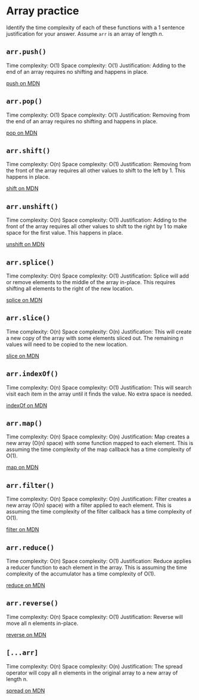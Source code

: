 # Array practice

Identify the time complexity of each of these functions with a 1 sentence
justification for your answer. Assume `arr` is an array of length _n_.

## `arr.push()`

Time complexity: O(1)
Space complexity: O(1)
Justification: Adding to the end of an array requires no shifting and happens in
place.

[push on MDN][push]

## `arr.pop()`

Time complexity: O(1)
Space complexity: O(1)
Justification: Removing from the end of an array requires no shifting and
happens in place.

[pop on MDN][pop]

## `arr.shift()`

Time complexity: O(n)
Space complexity: O(1)
Justification: Removing from the front of the array requires all other values to
shift to the left by 1. This happens in place.

[shift on MDN][shift]

## `arr.unshift()`

Time complexity: O(n)
Space complexity: O(1)
Justification: Adding to the front of the array requires all other values to
shift to the right by 1 to make space for the first value. This happens in
place.

[unshift on MDN][unshift]

## `arr.splice()`

Time complexity: O(n)
Space complexity: O(1)
Justification: Splice will add or remove elements to the middle of the array
in-place. This requires shifting all elements to the right of the new location.

[splice on MDN][splice]

## `arr.slice()`

Time complexity: O(n)
Space complexity: O(n)
Justification: This will create a new copy of the array with some elements
sliced out. The remaining _n_ values will need to be copied to the new location.

[slice on MDN][slice]

## `arr.indexOf()`

Time complexity: O(n)
Space complexity: O(1)
Justification: This will search visit each item in the array until it finds the
value. No extra space is needed.

[indexOf on MDN][indexOf]

## `arr.map()`

Time complexity: O(n)
Space complexity: O(n)
Justification: Map creates a new array (O(n) space) with some function mapped to
each element. This is assuming the time complexity of the map callback has a
time complexity of O(1).

[map on MDN][map]

## `arr.filter()`

Time complexity: O(n)
Space complexity: O(n)
Justification: Filter creates a new array (O(n) space) with a filter applied to
each element. This is assuming the time complexity of the filter callback has a
time complexity of O(1).

[filter on MDN][filter]

## `arr.reduce()`

Time complexity: O(n)
Space complexity: O(1)
Justification: Reduce applies a reducer function to each element in the array.
This is assuming the time complexity of the accumulator has a time complexity of
O(1).

[reduce on MDN][reduce]

## `arr.reverse()`

Time complexity: O(n)
Space complexity: O(1)
Justification: Reverse will move all n elements in-place.

[reverse on MDN][reverse]

## `[...arr]`

Time complexity: O(n)
Space complexity: O(n)
Justification: The spread operator will copy all n elements in the original
array to a new array of length n.

[spread on MDN][spread]

[push]: https://developer.mozilla.org/en-US/docs/Web/JavaScript/Reference/Global_Objects/Array/push
[pop]: https://developer.mozilla.org/en-US/docs/Web/JavaScript/Reference/Global_Objects/Array/pop
[shift]: https://developer.mozilla.org/en-US/docs/Web/JavaScript/Reference/Global_Objects/Array/shift
[unshift]: https://developer.mozilla.org/en-US/docs/Web/JavaScript/Reference/Global_Objects/Array/unshift
[splice]: https://developer.mozilla.org/en-US/docs/Web/JavaScript/Reference/Global_Objects/Array/splice
[slice]: https://developer.mozilla.org/en-US/docs/Web/JavaScript/Reference/Global_Objects/Array/slice
[indexOf]: https://developer.mozilla.org/en-US/docs/Web/JavaScript/Reference/Global_Objects/Array/indexOf
[map]: https://developer.mozilla.org/en-US/docs/Web/JavaScript/Reference/Global_Objects/Array/map
[filter]: https://developer.mozilla.org/en-US/docs/Web/JavaScript/Reference/Global_Objects/Array/filter
[reduce]: https://developer.mozilla.org/en-US/docs/Web/JavaScript/Reference/Global_Objects/Array/reduce
[reverse]: https://developer.mozilla.org/en-US/docs/Web/JavaScript/Reference/Global_Objects/Array/reverse
[spread]: https://developer.mozilla.org/en-US/docs/Web/JavaScript/Reference/Operators/Spread_syntax
